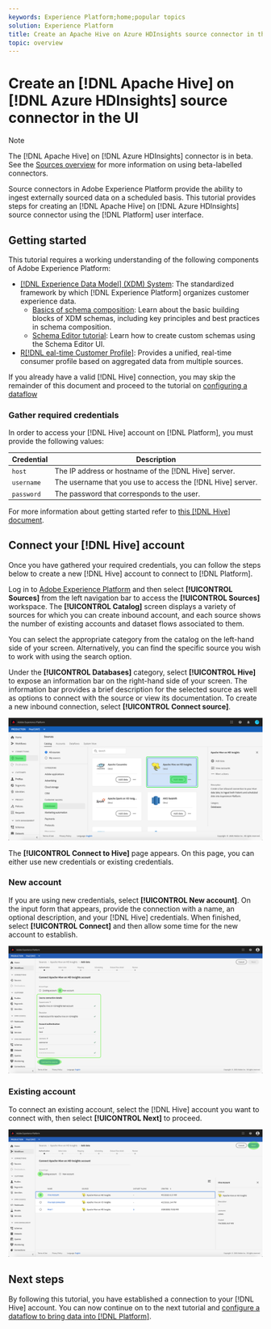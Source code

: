 ```yaml
---
keywords: Experience Platform;home;popular topics
solution: Experience Platform
title: Create an Apache Hive on Azure HDInsights source connector in the UI
topic: overview
---
```


# Create an [!DNL Apache Hive] on [!DNL Azure HDInsights] source connector in the UI

>[!NOTE]
> The [!DNL Apache Hive] on [!DNL Azure HDInsights] connector is in beta. See the [Sources overview](../../../../home.md#terms-and-conditions) for more information on using beta-labelled connectors.

Source connectors in Adobe Experience Platform provide the ability to ingest externally sourced data on a scheduled basis. This tutorial provides steps for creating an [!DNL Apache Hive] on [!DNL Azure HDInsights] source connector using the [!DNL Platform] user interface.

## Getting started

This tutorial requires a working understanding of the following components of Adobe Experience Platform:

*   [[!DNL Experience Data Model] (XDM) System](../../../../../xdm/home.md): The standardized framework by which [!DNL Experience Platform] organizes customer experience data.
    *   [Basics of schema composition](../../../../../xdm/schema/composition.md): Learn about the basic building blocks of XDM schemas, including key principles and best practices in schema composition.
    *   [Schema Editor tutorial](../../../../../xdm/tutorials/create-schema-ui.md): Learn how to create custom schemas using the Schema Editor UI.
*   [R[!DNL eal-time Customer Profile]](../../../../../profile/home.md): Provides a unified, real-time consumer profile based on aggregated data from multiple sources.

If you already have a valid [!DNL Hive] connection, you may skip the remainder of this document and proceed to the tutorial on [configuring a dataflow](../../dataflow/databases.md)

### Gather required credentials

In order to access your [!DNL Hive] account on [!DNL Platform], you must provide the following values:

| Credential | Description |
| ---------- | ----------- |
| `host` | The IP address or hostname of the [!DNL Hive] server. |
| `username` | The username that you use to access the [!DNL Hive] server. |
| `password` | The password that corresponds to the user. |

For more information about getting started refer to [this [!DNL Hive] document](https://cwiki.apache.org/confluence/display/Hive/Tutorial#Tutorial-GettingStarted).

## Connect your [!DNL Hive] account

Once you have gathered your required credentials, you can follow the steps below to create a new [!DNL Hive] account to connect to [!DNL Platform].

Log in to [Adobe Experience Platform](https://platform.adobe.com) and then select **[!UICONTROL Sources]** from the left navigation bar to access the **[!UICONTROL Sources]** workspace. The **[!UICONTROL Catalog]** screen displays a variety of sources for which you can create inbound account, and each source shows the number of existing accounts and dataset flows associated to them.

You can select the appropriate category from the catalog on the left-hand side of your screen. Alternatively, you can find the specific source you wish to work with using the search option.

Under the **[!UICONTROL Databases]** category, select **[!UICONTROL Hive]** to expose an information bar on the right-hand side of your screen. The information bar provides a brief description for the selected source as well as options to connect with the source or view its documentation. To create a new inbound connection, select **[!UICONTROL Connect source]**.

![catalog](../../../../images/tutorials/create/hive/catalog.png)

The **[!UICONTROL Connect to Hive]** page appears. On this page, you can either use new credentials or existing credentials.

### New account

If you are using new credentials, select **[!UICONTROL New account]**. On the input form that appears, provide the connection with a name, an optional description, and your [!DNL Hive] credentials. When finished, select **[!UICONTROL Connect]** and then allow some time for the new account to establish.

![connect](../../../../images/tutorials/create/hive/new.png)

### Existing account

To connect an existing account, select the [!DNL Hive] account you want to connect with, then select **[!UICONTROL Next]** to proceed.

![existing](../../../../images/tutorials/create/hive/existing.png)

## Next steps

By following this tutorial, you have established a connection to your [!DNL Hive] account. You can now continue on to the next tutorial and [configure a dataflow to bring data into [!DNL Platform]](../../dataflow/databases.md).